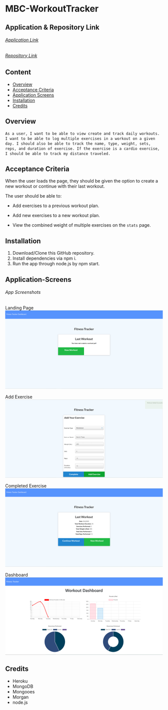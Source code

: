 # MBC-WorkoutTracker

## Application & Repository Link

###### [Application Link](https://fast-falls-29904.herokuapp.com/)

###### [Repository Link](https://github.com/Suji-GitH/MBC-WorkoutTracker)

## Content
- [Overview](#Overview)
- [Acceptance Criteria](#Acceptance-Criteria)
- [Application Screens](#Application-Screens)
- [Installation](#Installation)
- [Credits](#Credits)

## Overview

```
As a user, I want to be able to view create and track daily workouts. I want to be able to log multiple exercises in a workout on a given day. I should also be able to track the name, type, weight, sets, reps, and duration of exercise. If the exercise is a cardio exercise, I should be able to track my distance traveled.
```

## Acceptance Criteria

When the user loads the page, they should be given the option to create a new workout or continue with their last workout.

The user should be able to:

  * Add exercises to a previous workout plan.

  * Add new exercises to a new workout plan.

  * View the combined weight of multiple exercises on the `stats` page.

## Installation

1. Download/Clone this GitHub repository.
2. Install dependencies via npm i. 
3. Run the app through node.js by npm start.

## Application-Screens

###### App Screenshots

Landing Page
<img src = "./public/assets/Screenshots/LandingPage.jpg">

Add Exercise
<img src = "./public/assets/Screenshots/addExercise.jpg">

Completed Exercise
<img src = "./public/assets/Screenshots/completedExercise.jpg">

Dashboard
<img src = "./public/assets/Screenshots/Dashboard.jpg">

## Credits

- Heroku
- MongoDB
- Mongooes
- Morgan
- node.js
